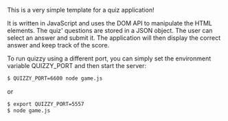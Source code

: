 This is a very simple template for a quiz application! 

It is written in JavaScript and uses the DOM API to manipulate the HTML elements. 
The quiz' questions are stored in a JSON object. The user can select an answer 
and submit it. The application will then display the correct answer and keep 
track of the score.

To run quizzy using a different port, you can simply set the environment variable QUIZZY_PORT and then start the server:


```bash
$ QUIZZY_PORT=6600 node game.js 
```

or 

```bash
$ export QUIZZY_PORT=5557 
$ node game.js
```

